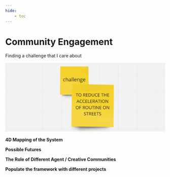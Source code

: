 ```yaml
---
hide:
    - toc
---
```


# Community Engagement

Finding a challenge that I care about

![](../images/co/a.jpg)


**4D Mapping of the System**

**Possible Futures**

**The Role of Different Agent / Creative Communities**

**Populate the framework with different projects**
